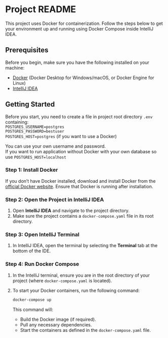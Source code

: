 # Project README

This project uses Docker for containerization. Follow the steps below to get your environment up and running using Docker Compose inside IntelliJ IDEA.

## Prerequisites

Before you begin, make sure you have the following installed on your machine:

- [Docker](https://www.docker.com/products/docker-desktop) (Docker Desktop for Windows/macOS, or Docker Engine for Linux)
- [IntelliJ IDEA](https://www.jetbrains.com/idea/)

## Getting Started

Before you start, you need to create a file in project root directory `.env` containing:<br>
`POSTGRES_USERNAME=postgres`<br>
`POSTGRES_PASSWORD=bestuser`<br>
`POSTGRES_HOST=postgres` (if you want to use a Docker)<br> 

You can use your own username and password.<br>
If you want to run application without Docker with your own database so use `POSTGRES_HOST=localhost`



### Step 1: Install Docker

If you don’t have Docker installed, download and install Docker from the [official Docker website](https://www.docker.com/products/docker-desktop). Ensure that Docker is running after installation.

### Step 2: Open the Project in IntelliJ IDEA

1. Open **IntelliJ IDEA** and navigate to the project directory.
2. Make sure the project contains a `docker-compose.yaml` file in its root directory.

### Step 3: Open IntelliJ Terminal

1. In IntelliJ IDEA, open the terminal by selecting the **Terminal** tab at the bottom of the IDE.


### Step 4: Run Docker Compose

1. In the IntelliJ terminal, ensure you are in the root directory of your project (where `docker-compose.yaml` is located).
2. To start your Docker containers, run the following command:

    ```bash
    docker-compose up
    ```

   This command will:
    - Build the Docker image (if required).
    - Pull any necessary dependencies.
    - Start the containers as defined in the `docker-compose.yaml` file.
